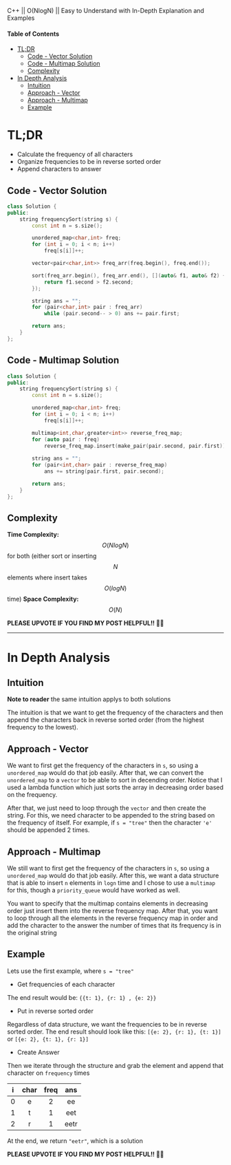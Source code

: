 C++ || O(NlogN) || Easy to Understand with In-Depth Explanation and Examples

#### Table of Contents

- [TL;DR](#tldr)
  - [Code - Vector Solution](#code---vector-solution)
  - [Code - Multimap Solution](#code---multimap-solution)
  - [Complexity](#complexity)
- [In Depth Analysis](#in-depth-analysis)
  - [Intuition](#intuition)
  - [Approach - Vector](#approach---vector)
  - [Approach - Multimap](#approach---multimap)
  - [Example](#example)

# TL;DR

* Calculate the frequency of all characters
* Organize frequencies to be in reverse sorted order
* Append characters to answer

## Code - Vector Solution

```c++
class Solution {
public:
    string frequencySort(string s) {
        const int n = s.size();

        unordered_map<char,int> freq;
        for (int i = 0; i < n; i++)
            freq[s[i]]++;

        vector<pair<char,int>> freq_arr(freq.begin(), freq.end());

        sort(freq_arr.begin(), freq_arr.end(), [](auto& f1, auto& f2) {
            return f1.second > f2.second;
        });

        string ans = "";
        for (pair<char,int> pair : freq_arr)
            while (pair.second-- > 0) ans += pair.first;

        return ans;
    }
};
```

## Code - Multimap Solution

```c++
class Solution {
public:
    string frequencySort(string s) {
        const int n = s.size();

        unordered_map<char,int> freq;
        for (int i = 0; i < n; i++) 
            freq[s[i]]++;

        multimap<int,char,greater<int>> reverse_freq_map;
        for (auto pair : freq)
            reverse_freq_map.insert(make_pair(pair.second, pair.first));
      
        string ans = "";
        for (pair<int,char> pair : reverse_freq_map)
            ans += string(pair.first, pair.second);

        return ans;
    }
};
```

## Complexity

**Time Complexity:** $$O(NlogN)$$ for both 
(either sort or inserting $$N$$ elements where insert takes $$O(logN)$$ time)
**Space Complexity:** $$O(N)$$

**PLEASE UPVOTE IF YOU FIND MY POST HELPFUL!! 🥺😁**

---

# In Depth Analysis

## Intuition

**Note to reader** the same intuition applys to both solutions

The intuition is that we want to get the frequency of the characters and then append the characters back in reverse sorted order (from the highest frequency to the lowest).

## Approach - Vector

We want to first get the frequency of the characters in `s`, so using a `unordered_map` would do that job easily. After that, we can convert the `unordered_map` to a `vector` to be able to sort in decending order. Notice that I used a lambda function which just sorts the array in decreasing order based on the frequency. 

After that, we just need to loop through the `vector` and then create the string. For this, we need character to be appended to the string based on the frequency of itself. For example, if `s = "tree"` then the character `'e'` should be appended 2 times.

## Approach - Multimap

We still want to first get the frequency of the characters in `s`, so using a `unordered_map` would do that job easily. After this, we want a data structure that is able to insert `n` elements in `logn` time and I chose to use a `multimap` for this, though a `priority_queue` would have worked as well.

You want to specify that the multimap contains elements in decreasing order just insert them into the reverse frequency map. After that,
you want to loop through all the elements in the reverse frequency
map in order and add the character to the answer the number of times that its frequency is in the original string

## Example

Lets use the first example, where `s = "tree"`

* Get frequencies of each character

The end result would be: `{{t: 1}, {r: 1} , {e: 2}}`

* Put in reverse sorted order

Regardless of data structure, we want the frequencies to be in reverse sorted order. The end result should look like this: `[{e: 2}, {r: 1}, {t: 1}]` or `[{e: 2}, {t: 1}, {r: 1}]`

* Create Answer

Then we iterate through the structure and grab the element and append that character on `frequency` times

| i | char | freq |  ans |
|:-:|:----:|:----:|:----:|
| 0 |   e  |   2  |  ee  |
| 1 |   t  |   1  |  eet |
| 2 |   r  |   1  | eetr |

At the end, we return `"eetr"`, which is a solution

**PLEASE UPVOTE IF YOU FIND MY POST HELPFUL!! 🥺😁**